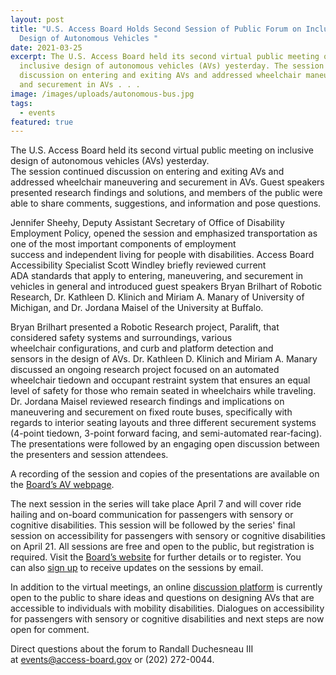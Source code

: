 ```yaml
---
layout: post
title: "U.S. Access Board Holds Second Session of Public Forum on Inclusive
  Design of Autonomous Vehicles "
date: 2021-03-25
excerpt: The U.S. Access Board held its second virtual public meeting on
  inclusive design of autonomous vehicles (AVs) yesterday. The session continued
  discussion on entering and exiting AVs and addressed wheelchair maneuvering
  and securement in AVs . . .
image: /images/uploads/autonomous-bus.jpg
tags:
  - events
featured: true
---
```

The U.S. Access Board held its second virtual public meeting on inclusive design of autonomous vehicles (AVs) yesterday. The session continued discussion on entering and exiting AVs and addressed wheelchair maneuvering and securement in AVs. Guest speakers presented research findings and solutions, and members of the public were able to share comments, suggestions, and information and pose questions. 

Jennifer Sheehy, Deputy Assistant Secretary of Office of Disability Employment Policy, opened the session and emphasized transportation as one of the most important components of employment success and independent living for people with disabilities. Access Board Accessibility Specialist Scott Windley briefly reviewed current ADA standards that apply to entering, maneuvering, and securement in vehicles in general and introduced guest speakers Bryan Brilhart of Robotic Research, Dr. Kathleen D. Klinich and Miriam A. Manary of University of Michigan, and Dr. Jordana Maisel of the University at Buffalo.  

Bryan Brilhart presented a Robotic Research project, Paralift, that considered safety systems and surroundings, various wheelchair configurations, and curb and platform detection and sensors in the design of AVs. Dr. Kathleen D. Klinich and Miriam A. Manary discussed an ongoing research project focused on an automated wheelchair tiedown and occupant restraint system that ensures an equal level of safety for those who remain seated in wheelchairs while traveling. Dr. Jordana Maisel reviewed research findings and implications on maneuvering and securement on fixed route buses, specifically with regards to interior seating layouts and three different securement systems (4-point tiedown, 3-point forward facing, and semi-automated rear-facing). The presentations were followed by an engaging open discussion between the presenters and session attendees. 

A recording of the session and copies of the presentations are available on the [Board’s AV webpage](https://www.access-board.gov/av/).  

The next session in the series will take place April 7 and will cover ride hailing and on-board communication for passengers with sensory or cognitive disabilities. This session will be followed by the series' final session on accessibility for passengers with sensory or cognitive disabilities on April 21. All sessions are free and open to the public, but registration is required. Visit the [Board’s website](https://www.access-board.gov/av/) for further details or to register. You can also [sign up](https://public.govdelivery.com/accounts/USACCESS/subscriber/new?topic_id=USACCESS_13) to receive updates on the sessions by email.  

In addition to the virtual meetings, an online [discussion platform](https://transportationinnovation.ideascale.com/) is currently open to the public to share ideas and questions on designing AVs that are accessible to individuals with mobility disabilities. Dialogues on accessibility for passengers with sensory or cognitive disabilities and next steps are now open for comment. 

Direct questions about the forum to Randall Duchesneau III at [events@access-board.gov](mailto:%20events@access-board.gov) or (202) 272-0044.
